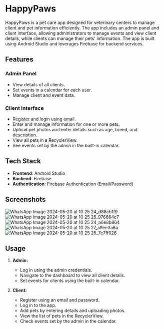 # HappyPaws

HappyPaws is a pet care app designed for veterinary centers to manage client and pet information efficiently. The app includes an admin panel and client interface, allowing administrators to manage events and view client details, while clients can manage their pets' information. The app is built using Android Studio and leverages Firebase for backend services.

## Features

### Admin Panel
- View details of all clients.
- Set events in a calendar for each user.
- Manage client and event data.

### Client Interface
- Register and login using email.
- Enter and manage information for one or more pets.
- Upload pet photos and enter details such as age, breed, and description.
- View all pets in a RecyclerView.
- See events set by the admin in the built-in calendar.

## Tech Stack

- **Frontend**: Android Studio
- **Backend**: Firebase
- **Authentication**: Firebase Authentication (Email/Password)

## Screenshots

![WhatsApp Image 2024-05-20 at 10 25 24_d88cb1f9](https://github.com/SanudaTharin/HappyPaws/assets/154645932/27e8d8ee-7bce-4ea6-b17c-2ac30be11880)
![WhatsApp Image 2024-05-20 at 10 25 25_976664c7](https://github.com/SanudaTharin/HappyPaws/assets/154645932/78dfb1a2-43f7-4f2c-9b35-e7f7e9b55bfe)
![WhatsApp Image 2024-05-20 at 10 25 24_a6e8b864](https://github.com/SanudaTharin/HappyPaws/assets/154645932/3ee0bd54-1269-4b15-ba7c-99e76459f131)
![WhatsApp Image 2024-05-20 at 10 25 27_a9ee3a6a](https://github.com/SanudaTharin/HappyPaws/assets/154645932/68964017-032a-4711-99bb-ac7ed70c9410)
![WhatsApp Image 2024-05-20 at 10 25 25_7c7ff026](https://github.com/SanudaTharin/HappyPaws/assets/154645932/a59e9a83-dd5e-4176-b8c8-145f33f48625)



## Usage

1. **Admin:**
   - Log in using the admin credentials.
   - Navigate to the dashboard to view all client details.
   - Set events for clients using the built-in calendar.

2. **Client:**
   - Register using an email and password.
   - Log in to the app.
   - Add pets by entering details and uploading photos.
   - View the list of pets in the RecyclerView.
   - Check events set by the admin in the calendar.
